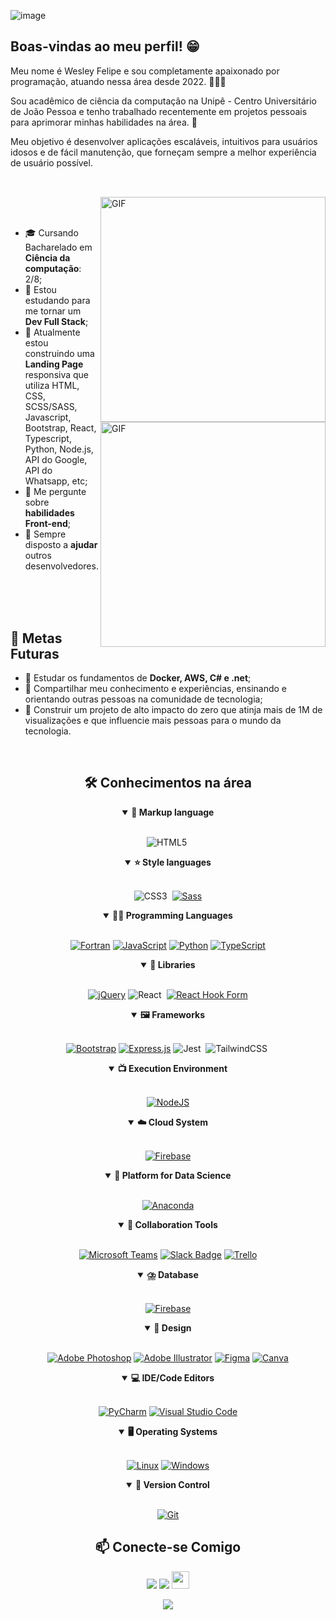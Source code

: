 ![image](https://github.com/wesley-felipe/wesley-felipe/assets/121470839/efbeb5eb-abeb-4c0a-8ebd-a16105d06627)

## Boas-vindas ao meu perfil! 😁
<p align="center"> 

Meu nome é Wesley Felipe e sou completamente apaixonado por programação, atuando nessa área desde 2022. 👨🏻‍💻

Sou acadêmico de ciência da computação na Unipê - Centro Universitário de João Pessoa e tenho trabalhado recentemente em projetos pessoais para aprimorar minhas habilidades na área. 🚀

Meu objetivo é desenvolver aplicações escaláveis, intuitivos para usuários idosos e de fácil manutenção, que forneçam sempre a melhor experiência de usuário possível. 
</p>

##

<br>

<img align="right" alt="GIF" src="https://user-images.githubusercontent.com/90595158/224520261-cac35362-4a70-4108-85c8-260ac8e0b0bd.svg#gh-dark-mode-only" width="360px"/>
<img align="right" alt="GIF" src="https://user-images.githubusercontent.com/90595158/224520261-cac35362-4a70-4108-85c8-260ac8e0b0bd.svg#gh-light-mode-only" width="360px"/>

<br>
<br>

- 🎓 Cursando Bacharelado em **Ciência da computação**: 2/8;
- 🔭 Estou estudando para me tornar um **Dev Full Stack**;
- 🦀 Atualmente estou construindo uma **Landing Page** responsiva que utiliza HTML, CSS, SCSS/SASS, Javascript, Bootstrap, React, Typescript, Python, Node.js, API do Google, API do Whatsapp, etc;
- 💬 Me pergunte sobre **habilidades Front-end**;
- 🚀 Sempre disposto a **ajudar** outros desenvolvedores.

<br>
<br>
<br>

## 🎯 Metas Futuras

- 🧠 Estudar os fundamentos de **Docker, AWS, C# e .net**;
- 🌟 Compartilhar meu conhecimento e experiências, ensinando e orientando outras pessoas na comunidade de tecnologia;
- 🤖 Construir um projeto de alto impacto do zero que atinja mais de 1M de visualizações e que influencie mais pessoas para o mundo da tecnologia.

<!-- GITHUB STATUS -->
<!-- <div align="center">
  <img height="180em" src="https://github-readme-stats.vercel.app/api?username=wesley-felipe&show_icons=true&theme=dark&include_all_commits=true&count_private=true"/> -->

<!-- PAINEL DE LINGUAGENS MAIS USADAS (VOU INSERIR EM BREVE) -->
<!-- <img height="180em" src="https://github-readme-stats.vercel.app/api/top-langs/?username=wesley-felipe&layout=compact&langs_count=10&theme=dark"/>
  
  TEMAS: dark, radical, merko, gruvbox, tokyonight, onedark, cobalt, synthwave, highcontrast, dracula -->
</div>

<br>

<!-- TECNOLOGIAS -->
<div align = "center">

<h2 align="center">🛠️ Conhecimentos na área </h2>

<details open>
<summary><b>📄 Markup language</b></summary>
<br>

![HTML5](https://img.shields.io/badge/-HTML5-E34F26?style=for-the-badge&logo=html5&logoColor=white)&nbsp;
</details>

<details open>
<summary><b>⭐ Style languages</b></summary>
<br>

![CSS3](https://img.shields.io/badge/css3-%231572B6.svg?style=for-the-badge&logo=css3&logoColor=white)&nbsp;
[![Sass](https://img.shields.io/badge/Sass-C69?logo=sass&logoColor=fff)](#)
</details>

<details open>
<summary><b>🧑‍💻 Programming Languages</b></summary>
<br>

[![Fortran](https://img.shields.io/badge/Fortran-734F96?logo=fortran&logoColor=fff)](#)
[![JavaScript](https://img.shields.io/badge/JavaScript-F7DF1E?logo=javascript&logoColor=000)](#)
[![Python](https://img.shields.io/badge/Python-3776AB?logo=python&logoColor=fff)](#)
[![TypeScript](https://img.shields.io/badge/TypeScript-3178C6?logo=typescript&logoColor=fff)](#)
</details>

<details open>
<summary><b>💼 Libraries</b></summary>
<br>

[![jQuery](https://img.shields.io/badge/jQuery-0769AD?logo=jquery&logoColor=fff)](#)
![React](https://img.shields.io/badge/react-%2320232a.svg?style=for-the-badge&logo=react&logoColor=%2361DAFB)&nbsp;
[![React Hook Form](https://img.shields.io/badge/React%20Hook%20Form-EC5990?logo=reacthookform&logoColor=fff)](#)
</details>

<details open>
<summary><b>🖼️ Frameworks</b></summary>
<br>

[![Bootstrap](https://img.shields.io/badge/Bootstrap-7952B3?logo=bootstrap&logoColor=fff)](#)
[![Express.js](https://img.shields.io/badge/Express.js-%23404d59.svg?logo=express&logoColor=%2361DAFB)](#)
![Jest](https://img.shields.io/badge/Jest-C21325?style=for-the-badge&logo=jest&logoColor=white)&nbsp;
![TailwindCSS](https://img.shields.io/badge/tailwindcss-%2338B2AC.svg?style=for-the-badge&logo=tailwind-css&logoColor=white)&nbsp;
</details>

<details open>
<summary><b>📺 Execution Environment</b></summary>
<br>
  
[![NodeJS](https://img.shields.io/badge/Node.js-6DA55F?logo=node.js&logoColor=white)](#)
</details>

<details open>
<summary><b>☁️ Cloud System</b></summary>
<br>
  
[![Firebase](https://img.shields.io/badge/Firebase-039BE5?logo=Firebase&logoColor=white)](#)
</details>

<details open>
<summary><b>🔎 Platform for Data Science</b></summary>
<br>
  
[![Anaconda](https://img.shields.io/badge/Anaconda-44A833?logo=anaconda&logoColor=fff)](#)
</details>

<details open>
<summary><b>🤝 Collaboration Tools</b></summary>
<br>

[![Microsoft Teams](https://img.shields.io/badge/Microsoft%20Teams-6264A7?logo=microsoftteams&logoColor=fff&)](#)
[![Slack Badge](https://img.shields.io/badge/Slack-4A154B?logo=slack&logoColor=fff)](#)
[![Trello](https://img.shields.io/badge/Trello-0052CC?logo=trello&logoColor=fff)](#)
</details>

<details open>
<summary><b>⛈️ Database</b></summary>
<br>
  
[![Firebase](https://img.shields.io/badge/Firebase-039BE5?logo=Firebase&logoColor=white)](#)
</details>

<details open>
<summary><b>🎨 Design</b></summary>
<br>

[![Adobe Photoshop](https://img.shields.io/badge/Adobe%20Photoshop-31A8FF?logo=Adobe%20Photoshop&logoColor=black)](#)
[![Adobe Illustrator](https://img.shields.io/badge/Adobe%20Illustrator-FF9A00?logo=adobe%20illustrator&logoColor=white)](#)
[![Figma](https://img.shields.io/badge/Figma-F24E1E?logo=figma&logoColor=white)](#)
[![Canva](https://img.shields.io/badge/Canva-%2300C4CC.svg?&logo=Canva&logoColor=white)](#)
</details>

<details open>
<summary><b>💻 IDE/Code Editors</b></summary>
<br>
  
[![PyCharm](https://img.shields.io/badge/PyCharm-143?logo=pycharm&logoColor=black&color=black&labelColor=green)](#)
[![Visual Studio Code](https://img.shields.io/badge/Visual%20Studio%20Code-0078d7.svg?logo=visual-studio-code&logoColor=white)](#)
</details>

<details open>
<summary><b>🖥️ Operating Systems</b></summary>
<br>
  
[![Linux](https://img.shields.io/badge/Linux-FCC624?logo=linux&logoColor=black)](#)
[![Windows](https://img.shields.io/badge/Windows-0078D6?logo=windows&logoColor=white)](#)
</details>

<details open>
<summary><b>🔖 Version Control</b></summary>
<br>

[![Git](https://img.shields.io/badge/Git-F05032?logo=git&logoColor=fff)](#)
</details>


<!-- (VOU INSERIR MAIS EM BREVE)  
![JavaScript](https://img.shields.io/badge/-JavaScript-black?style=flat-square&logo=javascript)
![MySQL](https://img.shields.io/badge/-MySQL-black?style=flat-square&logo=mysql)
![Git](https://img.shields.io/badge/-Git-black?style=flat-square&logo=git)
![GitHub](https://img.shields.io/badge/-GitHub-181717?style=flat-square&logo=github) 
-->
  
</div>

<!-- REDES SOCIAIS -->

<h2 align="center">📫 Conecte-se Comigo</h2>

<div align="center">
  <a href="https://instagram.com/wesleydsfelipe" target="_blank"><img src="https://img.shields.io/badge/-Instagram-%23E4405F?style=for-the-badge&logo=instagram&logoColor=white" target="_blank"></a>
  <a href="https://www.linkedin.com/in/wesleydsfelipe/" target="_blank"><img src="https://img.shields.io/badge/-LinkedIn-%230077B5?style=for-the-badge&logo=linkedin&logoColor=white" target="_blank"></a>  
   <a href="mailto:wesleydsfelipe@gmail.com" target="_blank"><img src="https://play-lh.googleusercontent.com/D1Dz2BjPYev_oyksKXsdtAS66a_2Ql-sklpzTnwR9lqnDG_P5lAJEtfR70FudJ0XMA=s48-rw" style='width: 28px' target="_blank"></a>  

  ![](https://visitor-badge.glitch.me/badge?page_id=wesley-felipe)
</div>

<!-- RASCUNHO ABAIXO
**wesley-felipe/wesley-felipe** is a ✨ _special_ ✨ repository because its `README.md` (this file) appears on your GitHub profile. -->
